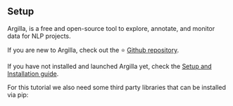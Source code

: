 ## Setup

Argilla, is a free and open-source tool to explore, annotate, and monitor data for NLP projects.

If you are new to Argilla, check out the ⭐ [Github repository](https://github.com/recognai/rubrix).

If you have not installed and launched Argilla yet, check the [Setup and Installation guide](../../getting_started/setup&installation.rst).

For this tutorial we also need some third party libraries that can be installed via pip:
